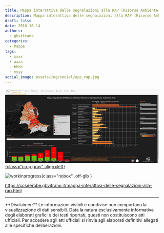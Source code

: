 ```yaml
---
title: Mappa interattiva delle segnalazioni alla RAP (Risorse Ambiente Palermo)
description: Mappa interattiva delle segnalazioni alla RAP (Risorse Ambiente Palermo) by OpenDataSicilia - 14 Ottobre 2018
draft: false
date: 2018-10-14
authors:
  - gbvitrano
categories:
  - Mappe
tags:
  - xxxx
  - aaaa
  - bbbb
  - yyyy
social_image: assets/img/social/app_rap.jpg
---
```

<style>
.md-typeset code { background-color: #fff0;}  
.md-typeset pre>code { background-color: #fff0;}  
</style>
[![incendi 2019](app_rap.jpg "Mappa interattiva delle segnalazioni alla RAP (Risorse Ambiente Palermo) by OpenDataSicilia - 14 Ottobre 2018" ){class="crop gray" align=left}](index.md)


![workinprogress](https://coseerobe.it/assets/img/workinprogress.jpg "Work in progress"){class="nobox" .off-glb }

https://coseerobe.gbvitrano.it/mappa-interattiva-delle-segnalazioni-alla-rap.html

<hr>
**Disclaimer:** Le informazioni visibili e condivise non comportano la visualizzazione di dati sensibili. Data la natura esclusivamente informativa degli elaborati grafici e dei testi riportati, questi non costituiscono atti ufficiali. Per accedere agli atti ufficiali si rinvia agli elaborati definitivi allegati alle specifiche deliberazioni.